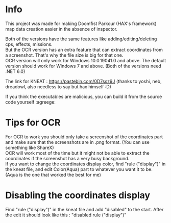 # Info
This project was made for making Doomfist Parkour (HAX's framework) map data creation easier in the absence of inspector.  

Both of the versions have the same features like adding/editing/deleting cps, effects, missions.  
But the OCR version has an extra feature that can extract coordinates from a screenshot. That's why the file size is big for that one.  
OCR version will only work for Windows 10.0.19041.0 and above. The default version should work for Windows 7 and above. (Both of the versions need .NET 6.0)  

The link for KNEAT : https://pastebin.com/0D7ssz9J (thanks to yoshi, neb, dreadowl, also needless to say but hax himself :D) 

If you think the executables are malicious, you can build it from the source code yourself :agreege:

# Tips for OCR
For OCR to work you should only take a screenshot of the coordinates part and make sure that the screenshots are in .png format. (You can use something like ShareX)  
OCR will work most of the time but it might not be able to extract the coordinates if the screenshot has a very busy background.  
If you want to change the coordinates display color, find "rule ("display")" in the kneat file, and edit Color(Aqua) part to whatever you want it to be. (Aqua is the one that worked the best for me)

# Disabling the coordinates display
Find "rule ("display")" in the kneat file and add "disabled" to the start. After the edit it should look like this : "disabled rule ("display")"

